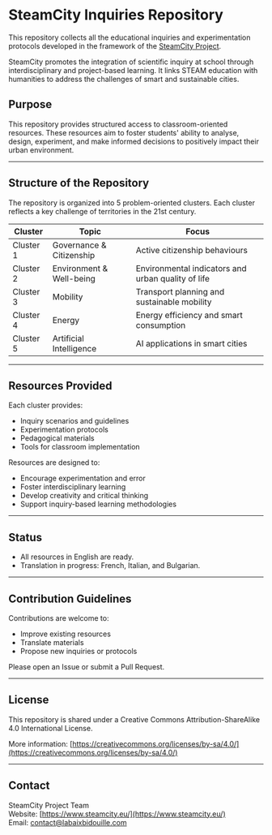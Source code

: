 # SteamCity Inquiries Repository

This repository collects all the educational inquiries and experimentation protocols developed in the framework of the [SteamCity Project](https://www.steamcity.eu/).

SteamCity promotes the integration of scientific inquiry at school through interdisciplinary and project-based learning. It links STEAM education with humanities to address the challenges of smart and sustainable cities.

## Purpose

This repository provides structured access to classroom-oriented resources. These resources aim to foster students' ability to analyse, design, experiment, and make informed decisions to positively impact their urban environment.

---

## Structure of the Repository

The repository is organized into 5 problem-oriented clusters. Each cluster reflects a key challenge of territories in the 21st century.

| Cluster | Topic | Focus |
|---------|-------|-------|
| Cluster 1 | Governance & Citizenship | Active citizenship behaviours |
| Cluster 2 | Environment & Well-being | Environmental indicators and urban quality of life |
| Cluster 3 | Mobility | Transport planning and sustainable mobility |
| Cluster 4 | Energy | Energy efficiency and smart consumption |
| Cluster 5 | Artificial Intelligence | AI applications in smart cities |

---

## Resources Provided

Each cluster provides:
- Inquiry scenarios and guidelines  
- Experimentation protocols  
- Pedagogical materials  
- Tools for classroom implementation  

Resources are designed to:
- Encourage experimentation and error  
- Foster interdisciplinary learning  
- Develop creativity and critical thinking  
- Support inquiry-based learning methodologies  

---

## Status

- All resources in English are ready.  
- Translation in progress: French, Italian, and Bulgarian.

---

## Contribution Guidelines

Contributions are welcome to:
- Improve existing resources  
- Translate materials  
- Propose new inquiries or protocols  

Please open an Issue or submit a Pull Request.

---

## License

This repository is shared under a Creative Commons Attribution-ShareAlike 4.0 International License.

More information: [https://creativecommons.org/licenses/by-sa/4.0/](https://creativecommons.org/licenses/by-sa/4.0/)

---

## Contact

SteamCity Project Team  
Website: [https://www.steamcity.eu/](https://www.steamcity.eu/)  
Email: contact@labaixbidouille.com
